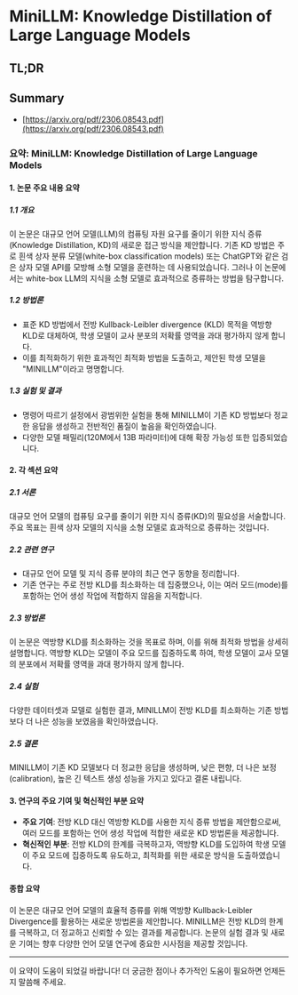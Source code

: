 # MiniLLM: Knowledge Distillation of Large Language Models
## TL;DR
## Summary
- [https://arxiv.org/pdf/2306.08543.pdf](https://arxiv.org/pdf/2306.08543.pdf)

### 요약: MiniLLM: Knowledge Distillation of Large Language Models

#### 1. 논문 주요 내용 요약

##### 1.1 개요
이 논문은 대규모 언어 모델(LLM)의 컴퓨팅 자원 요구를 줄이기 위한 지식 증류(Knowledge Distillation, KD)의 새로운 접근 방식을 제안합니다. 기존 KD 방법은 주로 흰색 상자 분류 모델(white-box classification models) 또는 ChatGPT와 같은 검은 상자 모델 API를 모방해 소형 모델을 훈련하는 데 사용되었습니다. 그러나 이 논문에서는 white-box LLM의 지식을 소형 모델로 효과적으로 증류하는 방법을 탐구합니다.

##### 1.2 방법론
- 표준 KD 방법에서 전방 Kullback-Leibler divergence (KLD) 목적을 역방향 KLD로 대체하여, 학생 모델이 교사 분포의 저확률 영역을 과대 평가하지 않게 합니다.
- 이를 최적화하기 위한 효과적인 최적화 방법을 도출하고, 제안된 학생 모델을 "MINILLM"이라고 명명합니다.

##### 1.3 실험 및 결과
- 명령어 따르기 설정에서 광범위한 실험을 통해 MINILLM이 기존 KD 방법보다 정교한 응답을 생성하고 전반적인 품질이 높음을 확인하였습니다.
- 다양한 모델 패밀리(120M에서 13B 파라미터)에 대해 확장 가능성 또한 입증되었습니다.

#### 2. 각 섹션 요약

##### 2.1 서론
대규모 언어 모델의 컴퓨팅 요구를 줄이기 위한 지식 증류(KD)의 필요성을 서술합니다. 주요 목표는 흰색 상자 모델의 지식을 소형 모델로 효과적으로 증류하는 것입니다.

##### 2.2 관련 연구
- 대규모 언어 모델 및 지식 증류 분야의 최근 연구 동향을 정리합니다.
- 기존 연구는 주로 전방 KLD를 최소화하는 데 집중했으나, 이는 여러 모드(mode)를 포함하는 언어 생성 작업에 적합하지 않음을 지적합니다.

##### 2.3 방법론
이 논문은 역방향 KLD를 최소화하는 것을 목표로 하며, 이를 위해 최적화 방법을 상세히 설명합니다. 역방향 KLD는 모델이 주요 모드를 집중하도록 하여, 학생 모델이 교사 모델의 분포에서 저확률 영역을 과대 평가하지 않게 합니다.

##### 2.4 실험
다양한 데이터셋과 모델로 실험한 결과, MINILLM이 전방 KLD를 최소화하는 기존 방법보다 더 나은 성능을 보였음을 확인하였습니다.

##### 2.5 결론
MINILLM이 기존 KD 모델보다 더 정교한 응답을 생성하며, 낮은 편향, 더 나은 보정(calibration), 높은 긴 텍스트 생성 성능을 가지고 있다고 결론 내립니다.

#### 3. 연구의 주요 기여 및 혁신적인 부분 요약
- **주요 기여**: 전방 KLD 대신 역방향 KLD를 사용한 지식 증류 방법을 제안함으로써, 여러 모드를 포함하는 언어 생성 작업에 적합한 새로운 KD 방법론을 제공합니다.
- **혁신적인 부분**: 전방 KLD의 한계를 극복하고자, 역방향 KLD를 도입하여 학생 모델이 주요 모드에 집중하도록 유도하고, 최적화를 위한 새로운 방식을 도출하였습니다.

#### 종합 요약
이 논문은 대규모 언어 모델의 효율적 증류를 위해 역방향 Kullback-Leibler Divergence를 활용하는 새로운 방법론을 제안합니다. MINILLM은 전방 KLD의 한계를 극복하고, 더 정교하고 신뢰할 수 있는 결과를 제공합니다. 논문의 실험 결과 및 새로운 기여는 향후 다양한 언어 모델 연구에 중요한 시사점을 제공할 것입니다.

--- 

이 요약이 도움이 되었길 바랍니다! 더 궁금한 점이나 추가적인 도움이 필요하면 언제든지 말씀해 주세요.